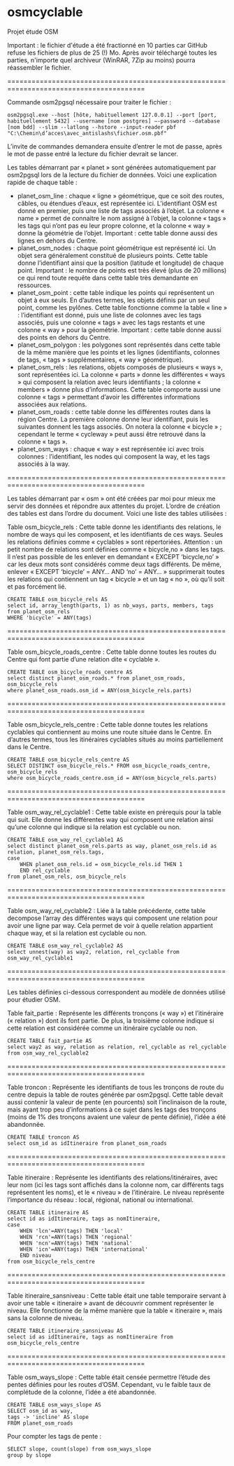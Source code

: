 # osmcyclable
Projet étude OSM

Important : le fichier d'étude a été fractionné en 10 parties car GitHub refuse les fichiers de plus de 25 (!) Mo. Après avoir téléchargé toutes les parties, n'importe quel archiveur (WinRAR, 7Zip au moins) pourra réassembler le fichier. 

========================================================================================

Commande osm2pgsql nécessaire pour traiter le fichier :

```
osm2pgsql.exe --host [hôte, habituellement 127.0.0.1] --port [port, habituellement 5432] --username [nom postgres] –-password --database [nom bdd] --slim --latlong --hstore --input-reader pbf "C:\Chemin\d’acces\avec_antislashs\fichier.osm.pbf"
```

L’invite de commandes demandera ensuite d’entrer le mot de passe, après le mot de passe entré la lecture du fichier devrait se lancer.

Les tables démarrant par « planet » sont générées automatiquement par osm2pgsql lors de la lecture du fichier de données. Voici une explication rapide de chaque table :
-	planet_osm_line : chaque « ligne » géométrique, que ce soit des routes, câbles, ou étendues d’eaux, est représentée ici. L’identifiant OSM est donné en premier, puis une liste de tags associés à l’objet. La colonne « name » permet de connaitre le nom assigné à l’objet, la colonne « tags » les tags qui n’ont pas eu leur propre colonne, et la colonne « way » donne la géométrie de l’objet. Important : cette table donne aussi des lignes en dehors du Centre.
-	planet_osm_nodes : chaque point géométrique est représenté ici. Un objet sera généralement constitué de plusieurs points. Cette table donne l’identifiant ainsi que la position (latitude et longitude) de chaque point. Important : le nombre de points est très élevé (plus de 20 millions) ce qui rend toute requête dans cette table très demandante en ressources.
-	planet_osm_point : cette table indique les points qui représentent un objet à eux seuls. En d’autres termes, les objets définis par un seul point, comme les pylônes. Cette table fonctionne comme la table « line » : l’identifiant est donné, puis une liste de colonnes avec les tags associés, puis une colonne « tags » avec les tags restants et une colonne « way » pour la géométrie. Important : cette table donne aussi des points en dehors du Centre.
-	planet_osm_polygon : les polygones sont représentés dans cette table de la même manière que les points et les lignes (identifiants, colonnes de tags, « tags » supplémentaires, « way » géométrique).
-	planet_osm_rels : les relations, objets composés de plusieurs « ways », sont représentées ici. La colonne « parts » donne les différentes « ways » qui composent la relation avec leurs identifiants ; la colonne « members » donne plus d’informations. Cette table comporte aussi une colonne « tags » permettant d’avoir les différentes informations associées aux relations.
-	planet_osm_roads : cette table donne les différentes routes dans la région Centre. La première colonne donne leur identifiant, puis les suivantes donnent les tags associés. On notera la colonne « bicycle » ; cependant le terme « cycleway » peut aussi être retrouvé dans la colonne « tags ». 
-	planet_osm_ways : chaque « way » est représentée ici avec trois colonnes : l’identifiant, les nodes qui composent la way, et les tags associés à la way.

========================================================================================

Les tables démarrant par « osm » ont été créées par moi pour mieux me servir des données et répondre aux attentes du projet. L’ordre de création des tables est dans l’ordre du document.
Voici une liste des tables utilisées :

Table osm_bicycle_rels :
Cette table donne les identifiants des relations, le nombre de ways qui les composent, et les identifiants de ces ways. Seules les relations définies comme « cyclables » sont répertoriées.
Attention : un petit nombre de relations sont définies comme « bicycle,no » dans les tags. Il n’est pas possible de les enlever en demandant « EXCEPT ‘bicycle,no’ » car les deux mots sont considérés comme deux tags différents. De même, enlever « EXCEPT ‘bicycle’ = ANY… AND ‘no’ = ANY… » supprimerait toutes les relations qui contiennent un tag « bicycle » et un tag « no », où qu’il soit et pas forcément lié.

```
CREATE TABLE osm_bicycle_rels AS
select id, array_length(parts, 1) as nb_ways, parts, members, tags from planet_osm_rels
WHERE 'bicycle' = ANY(tags)
```

========================================================================================

Table osm_bicycle_roads_centre : 
Cette table donne toutes les routes du Centre qui font partie d’une relation dite « cyclable ». 

```
CREATE TABLE osm_bicycle_roads_centre AS
select distinct planet_osm_roads.* from planet_osm_roads, osm_bicycle_rels
where planet_osm_roads.osm_id = ANY(osm_bicycle_rels.parts)
```

========================================================================================

Table osm_bicycle_rels_centre :
Cette table donne toutes les relations cyclables qui contiennent au moins une route située dans le Centre. En d’autres termes, tous les itinéraires cyclables situés au moins partiellement dans le Centre.

```
CREATE TABLE osm_bicycle_rels_centre AS
SELECT DISTINCT osm_bicycle_rels.* FROM osm_bicycle_roads_centre, osm_bicycle_rels
where osm_bicycle_roads_centre.osm_id = ANY(osm_bicycle_rels.parts)
```

========================================================================================

Table osm_way_rel_cyclable1 :
Cette table existe en prérequis pour la table qui suit. Elle donne les différentes way qui composent une relation ainsi qu’une colonne qui indique si la relation est cyclable ou non.

```
CREATE TABLE osm_way_rel_cyclable1 AS
select distinct planet_osm_rels.parts as way, planet_osm_rels.id as relation, planet_osm_rels.tags, 
case
	WHEN planet_osm_rels.id = osm_bicycle_rels.id THEN 1
	END rel_cyclable
from planet_osm_rels, osm_bicycle_rels
```

========================================================================================

Table osm_way_rel_cyclable2 :
Liée à la table précédente, cette table decompose l’array des différentes ways qui composent une relation pour avoir une ligne par way. Cela permet de voir à quelle relation appartient chaque way, et si la relation est cyclable ou non.

```
CREATE TABLE osm_way_rel_cyclable2 AS
select unnest(way) as way2, relation, rel_cyclable from osm_way_rel_cyclable1 
```

========================================================================================

Les tables définies ci-dessous correspondent au modèle de données utilisé pour étudier OSM.

Table fait_partie :
Représente les différents tronçons (« way ») et l’itinéraire (« relation ») dont ils font partie. De plus, la troisième colonne indique si cette relation est considérée comme un itinéraire cyclable ou non.

```
CREATE TABLE fait_partie AS
select way2 as way, relation as relation, rel_cyclable as rel_cyclable from osm_way_rel_cyclable2
```

========================================================================================

Table troncon : 
Représente les identifiants de tous les tronçons de route du centre depuis la table de routes générée par osm2pgsql. Cette table devait aussi contenir la valeur de pente (en pourcents) soit l’inclinaison de la route, mais ayant trop peu d’informations à ce sujet dans les tags des tronçons (moins de 1% des tronçons avaient une valeur de pente définie), l’idée a été abandonnée.

```
CREATE TABLE troncon AS
select osm_id as idItineraire from planet_osm_roads
```

========================================================================================

Table itineraire : 
Représente les identifiants des relations/itinéraires, avec leur nom (ici les tags sont affichés dans la colonne nom, car différents tags représentent les noms), et le « niveau » de l’itinéraire. Le niveau représente l’importance du réseau : local, régional, national ou international.

```
CREATE TABLE itineraire AS
select id as idItineraire, tags as nomItineraire, 
case
	WHEN 'lcn'=ANY(tags) THEN 'local'
	WHEN 'rcn'=ANY(tags) THEN 'regional'
	WHEN 'ncn'=ANY(tags) THEN 'national'
	WHEN 'icn'=ANY(tags) THEN 'international'
	END niveau
from osm_bicycle_rels_centre
```

========================================================================================

Table itineraire_sansniveau :
Cette table était une table temporaire servant à avoir une table « itineraire » avant de découvrir comment représenter le niveau. Elle fonctionne de la même manière que la table « itineraire », mais sans la colonne de niveau.

```
CREATE TABLE itineraire_sansniveau AS
select id as idItineraire, tags as nomItineraire from osm_bicycle_rels_centre
```

========================================================================================

Table osm_ways_slope : 
Cette table était censée permettre l’étude des pentes définies pour les routes d’OSM. Cependant, vu le faible taux de complétude de la colonne, l’idée a été abandonnée.

```
CREATE TABLE osm_ways_slope AS
SELECT osm_id as way,
tags -> 'incline' AS slope
FROM planet_osm_roads
```

Pour compter les tags de pente :

```
SELECT slope, count(slope) from osm_ways_slope
group by slope
```
